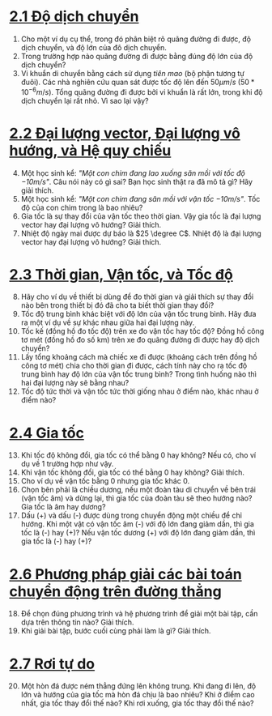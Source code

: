 # [2.1 Độ dịch chuyển](./2_1.md)

1. Cho một ví dụ cụ thể, trong đó phân biệt rõ quãng đường đi được, độ dịch chuyển, và độ lớn của đô dịch chuyển.
2. Trong trường hợp nào quãng đường đi được bằng đúng độ lớn của độ dịch chuyển?
3. Vi khuẩn di chuyển bằng cách sử dụng *tiên mao* (bộ phận tương tự đuôi). Các nhà nghiên cứu quan sát được tốc độ lên đến $50 \mu m / s\ (50 * 10^{-6}m/s)$. Tổng quãng đường đi được bởi vi khuẩn là rất lớn, trong khi độ dịch chuyển lại rất nhỏ. Vì sao lại vậy?
# [2.2 Đại lượng vector, Đại lượng vô hướng, và Hệ quy chiếu](./2_2.md)
4. Một học sinh kể: *"Một con chim đang lao xuống săn mồi với tốc độ $-10m/s$"*. Câu nói này có gì sai? Bạn học sinh thật ra đã mô tả gì? Hãy giải thích.
5.  Một học sinh kể: *"Một con chim đang săn mồi với vận tốc $-10m/s$"*. Tốc độ của con chim trong là bao nhiêu?
6. Gia tốc là sự thay đổi của vận tốc theo thời gian. Vậy gia tốc là đại lượng vector hay đại lượng vô hướng? Giải thích.
7. Nhiệt độ ngày mai được dự báo là $25 \degree C$. Nhiệt độ là đại lượng vector hay đại lượng vô hướng? Giải thích.
# [2.3 Thời gian, Vận tốc, và Tốc độ](./2_3.md)
8. Hãy cho ví dụ về thiết bị dùng để đo thời gian và giải thích sự thay đổi nào bên trong thiết bị đó đã cho ta biết thời gian thay đổi?
9. Tốc độ trung bình khác biệt với độ lớn của vận tốc trung bình. Hãy đưa ra một ví dụ về sự khác nhau giữa hai đại lượng này.
10. Tốc kế (đồng hồ đo tốc độ) trên xe đo vận tốc hay tốc độ? Đồng hồ công tơ mét (đồng hồ đo số km) trên xe đo quãng đường đi được hay độ dịch chuyển?
11. Lấy tổng khoảng cách mà chiếc xe đi được (khoảng cách trên đồng hồ công tơ mét) chia cho thời gian đi được, cách tính này cho ra tốc độ trung bình hay độ lớn của vận tốc trung bình? Trong tình huống nào thì hai đại lượng này sẽ bằng nhau?
12. Tốc độ tức thời và vận tốc tức thời giống nhau ở điểm nào, khác nhau ở điểm nào?
# [2.4 Gia tốc](./2_4.md)
13. Khi tốc độ không đổi,  gia tốc có thể bằng 0 hay không? Nếu có, cho ví dụ về 1 trường hợp như vậy.
14. Khi vận tốc không đổi, gia tốc có thể bằng 0 hay không? Giải thích.
15. Cho ví dụ về vận tốc bằng 0 nhưng gia tốc khác 0.
16. Chọn bên phải là chiều dương, nếu một đoàn tàu di chuyển về bên trái (vận tốc âm) và dừng lại, thì gia tốc của đoàn tàu sẽ theo hướng nào? Gia tốc là âm hay dương?
17. Dấu (+) và dấu (-) được dùng trong chuyển động một chiều để chỉ hướng. Khi một vật có vận tốc âm (-) với độ lớn đang giảm dần, thì gia tốc là (-) hay (+)? Nếu vận tốc dương (+) với độ lớn đang giảm dần, thì gia tốc là (-) hay (+)?
# [2.6 Phương pháp giải các bài toán chuyển động trên đường thẳng](./2_6.md)
18. Để chọn đúng phương trình và hệ phương trình để giải một bài tập, cần dựa trên thông tin nào? Giải thích.
19. Khi giải bài tập, bước cuối cùng phải làm là gì? Giải thích.
# [2.7 Rơi tự do](./2_7.md)
20.  Một hòn đá được ném thẳng đứng lên không trung. Khi đang đi lên, độ lớn và hướng của gia tốc mà hòn đá chịu là bao nhiêu? Khi ở điểm cao nhất, gia tốc thay đổi thế nào? Khi rơi xuống, gia tốc thay đổi thế nào?
